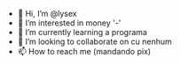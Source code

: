 - 👋 Hi, I’m @lysex
- 👀 I’m interested in money '-'
- 🌱 I’m currently learning  a programa
- 💞️ I’m looking to collaborate on cu nenhum
- 📫 How to reach me (mandando pix)
